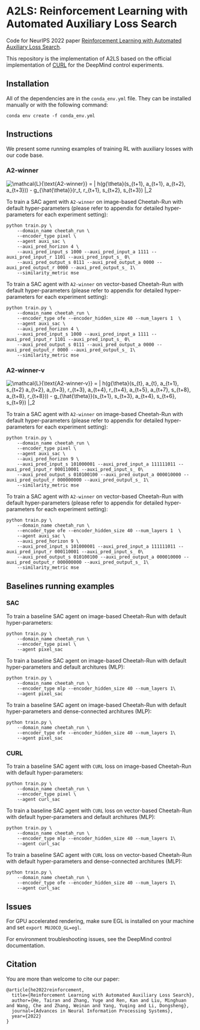 # A2LS: Reinforcement Learning with Automated Auxiliary Loss Search

Code for NeurIPS 2022 paper [Reinforcement Learning with Automated Auxiliary Loss Search](https://seqml.github.io/a2ls/).

This repository is the implementation of A2LS based on the official implementation of [CURL](https://mishalaskin.github.io/curl/) for the DeepMind control experiments.

## Installation 

All of the dependencies are in the `conda_env.yml` file. They can be installed manually or with the following command:

```
conda env create -f conda_env.yml
```

## Instructions
We present some running examples of training RL with auxiliary losses with our code base.

### A2-winner
![\mathcal{L}_{\text{A2-winner}} = \| h(g_{\theta}(s_{t+1}, a_{t+1}, a_{t+2}, a_{t+3})) - g_{\hat{\theta}}(r_t, r_{t+1}, s_{t+2}, s_{t+3}) \|_2](https://latex.codecogs.com/svg.image?%5Cmathcal%7BL%7D_%7B%5Ctext%7BA2-winner%7D%7D%20=%20%5C%7C%20h(g_%7B%5Ctheta%7D(s_%7Bt&plus;1%7D,%20a_%7Bt&plus;1%7D,%20a_%7Bt&plus;2%7D,%20a_%7Bt&plus;3%7D))%20-%20g_%7B%5Chat%7B%5Ctheta%7D%7D(r_t,%20r_%7Bt&plus;1%7D,%20s_%7Bt&plus;2%7D,%20s_%7Bt&plus;3%7D)%20%5C%7C_2)

To train a SAC agent with `A2-winner` on image-based Cheetah-Run with default hyper-parameters (please refer to appendix for detailed hyper-parameters for each experiment setting): 
```
python train.py \
    --domain_name cheetah_run \
    --encoder_type pixel \
    --agent auxi_sac \ 
    --auxi_pred_horizon 4 \
    --auxi_pred_input_s 1000 --auxi_pred_input_a 1111 --auxi_pred_input_r 1101 --auxi_pred_input_s_ 0\
    --auxi_pred_output_s 0111 --auxi_pred_output_a 0000 --auxi_pred_output_r 0000 --auxi_pred_output_s_ 1\
    --similarity_metric mse
```

To train a SAC agent with `A2-winner` on vector-based Cheetah-Run with default hyper-parameters (please refer to appendix for detailed hyper-parameters for each experiment setting): 
```
python train.py \
    --domain_name cheetah_run \
    --encoder_type ofe --encoder_hidden_size 40 --num_layers 1  \
    --agent auxi_sac \ 
    --auxi_pred_horizon 4 \
    --auxi_pred_input_s 1000 --auxi_pred_input_a 1111 --auxi_pred_input_r 1101 --auxi_pred_input_s_ 0\
    --auxi_pred_output_s 0111 --auxi_pred_output_a 0000 --auxi_pred_output_r 0000 --auxi_pred_output_s_ 1\
    --similarity_metric mse
```

### A2-winner-v

![\mathcal{L}_{\text{A2-winner-v}} = \| h(g_{\theta}(s_{t}, a_{t}, a_{t+1}, s_{t+2} a_{t+2}, a_{t+3}, r_{t+3}, a_{t+4}, r_{t+4}, a_{t+5}, a_{t+7}, s_{t+8}, a_{t+8}, r_{t+8})) - g_{\hat{\theta}}(s_{t+1}, s_{t+3}, a_{t+4}, s_{t+6}, s_{t+9}) \|_2](https://latex.codecogs.com/svg.image?%5Cmathcal%7BL%7D_%7B%5Ctext%7BA2-winner-v%7D%7D%20=%20%5C%7C%20h(g_%7B%5Ctheta%7D(s_%7Bt%7D,%20a_%7Bt%7D,%20a_%7Bt&plus;1%7D,%20s_%7Bt&plus;2%7D%20a_%7Bt&plus;2%7D,%20a_%7Bt&plus;3%7D,%20r_%7Bt&plus;3%7D,%20a_%7Bt&plus;4%7D,%20r_%7Bt&plus;4%7D,%20a_%7Bt&plus;5%7D,%20a_%7Bt&plus;7%7D,%20s_%7Bt&plus;8%7D,%20a_%7Bt&plus;8%7D,%20r_%7Bt&plus;8%7D))%20-%20g_%7B%5Chat%7B%5Ctheta%7D%7D(s_%7Bt&plus;1%7D,%20s_%7Bt&plus;3%7D,%20a_%7Bt&plus;4%7D,%20s_%7Bt&plus;6%7D,%20s_%7Bt&plus;9%7D)%20%5C%7C_2)

To train a SAC agent with `A2-winner` on image-based Cheetah-Run with default hyper-parameters (please refer to appendix for detailed hyper-parameters for each experiment setting): 
```
python train.py \
    --domain_name cheetah_run \
    --encoder_type pixel \
    --agent auxi_sac \ 
    --auxi_pred_horizon 9 \
    --auxi_pred_input_s 101000001 --auxi_pred_input_a 111111011 --auxi_pred_input_r 000110001 --auxi_pred_input_s_ 0\
    --auxi_pred_output_s 010100100 --auxi_pred_output_a 000010000 --auxi_pred_output_r 000000000 --auxi_pred_output_s_ 1\
    --similarity_metric mse
```

To train a SAC agent with `A2-winner` on vector-based Cheetah-Run with default hyper-parameters (please refer to appendix for detailed hyper-parameters for each experiment setting): 
```
python train.py \
    --domain_name cheetah_run \
    --encoder_type ofe --encoder_hidden_size 40 --num_layers 1  \
    --agent auxi_sac \ 
    --auxi_pred_horizon 9 \
    --auxi_pred_input_s 101000001 --auxi_pred_input_a 111111011 --auxi_pred_input_r 000110001 --auxi_pred_input_s_ 0\
    --auxi_pred_output_s 010100100 --auxi_pred_output_a 000010000 --auxi_pred_output_r 000000000 --auxi_pred_output_s_ 1\
    --similarity_metric mse
```


## Baselines running examples
### SAC
To train a baseline SAC agent on image-based Cheetah-Run with default hyper-parameters:
```
python train.py \
    --domain_name cheetah_run \
    --encoder_type pixel \
    --agent pixel_sac 
```

To train a baseline SAC agent on image-based Cheetah-Run with default hyper-parameters and default architures (MLP):
```
python train.py \
    --domain_name cheetah_run \
    --encoder_type mlp --encoder_hidden_size 40 --num_layers 1\
    --agent pixel_sac 
```

To train a baseline SAC agent on image-based Cheetah-Run with default hyper-parameters and dense-connected architures (MLP):
```
python train.py \
    --domain_name cheetah_run \
    --encoder_type ofe --encoder_hidden_size 40 --num_layers 1\
    --agent pixel_sac 
```

### CURL
To train a baseline SAC agent with `CURL` loss on image-based Cheetah-Run with default hyper-parameters:
```
python train.py \
    --domain_name cheetah_run \
    --encoder_type pixel \
    --agent curl_sac 
```

To train a baseline SAC agent with `CURL` loss on vector-based Cheetah-Run with default hyper-parameters and default architures (MLP):
```
python train.py \
    --domain_name cheetah_run \
    --encoder_type mlp --encoder_hidden_size 40 --num_layers 1\
    --agent curl_sac 
```

To train a baseline SAC agent with `CURL` loss on vector-based Cheetah-Run with default hyper-parameters and dense-connected architures (MLP):
```
python train.py \
    --domain_name cheetah_run \
    --encoder_type ofe --encoder_hidden_size 40 --num_layers 1\
    --agent curl_sac 
```

## Issues

For GPU accelerated rendering, make sure EGL is installed on your machine and set `export MUJOCO_GL=egl`. 

For environment troubleshooting issues, see the DeepMind control documentation.


## Citation
You are more than welcome to cite our paper:
```
@article{he2022reinforcement,
  title={Reinforcement Learning with Automated Auxiliary Loss Search},
  author={He, Tairan and Zhang, Yuge and Ren, Kan and Liu, Minghuan and Wang, Che and Zhang, Weinan and Yang, Yuqing and Li, Dongsheng},
  journal={Advances in Neural Information Processing Systems},
  year={2022}
}
```